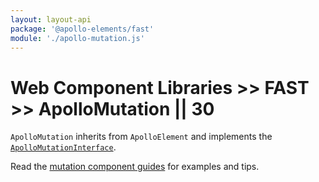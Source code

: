 ```yaml
---
layout: layout-api
package: '@apollo-elements/fast'
module: './apollo-mutation.js'
---
```

# Web Component Libraries >> FAST >> ApolloMutation || 30

`ApolloMutation` inherits from `ApolloElement` and implements the [`ApolloMutationInterface`](/api/interfaces/mutation/).

Read the [mutation component guides](../../../../guides/usage/mutations/) for examples and tips.
